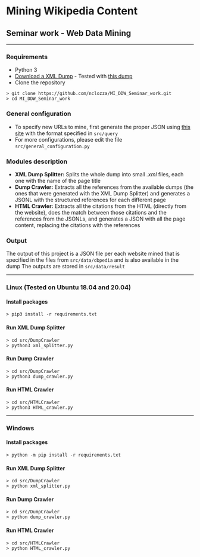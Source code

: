 # Mining Wikipedia Content

## Seminar work - Web Data Mining

---

### Requirements

- Python 3
- [Download a XML Dump](https://dumps.wikimedia.org) - Tested with [this dump](https://dumps.wikimedia.org/enwiki/20200201/enwiki-20200201-pages-articles-multistream.xml.bz2)
- Clone the repository

```
> git clone https://github.com/nclozza/MI_DDW_Seminar_work.git
> cd MI_DDW_Seminar_work
```

### General configuration

- To specify new URLs to mine, first generate the proper JSON using [this site](http://dbpedia.org/sparql) with the format specified in `src/query`
- For more configurations, please edit the file `src/general_configuration.py`

### Modules description

- **XML Dump Splitter:** Splits the whole dump into small _.xml_ files, each one with the name of the page title
- **Dump Crawler:** Extracts all the references from the available dumps (the ones that were generated with the XML Dump Splitter) and generates a JSONL with the structured references for each different page
- **HTML Crawler:** Extracts all the citations from the HTML (directly from the website), does the match between those citations and the references from the JSONLs, and generates a JSON with all the page content, replacing the citations with the references

### Output

The output of this project is a JSON file per each website mined that is specified in the files from `src/data/dbpedia` and is also available in the dump
The outputs are stored in `src/data/result`

---

### Linux (Tested on Ubuntu 18.04 and 20.04)

#### Install packages

```
> pip3 install -r requirements.txt
```

#### Run XML Dump Splitter

```
> cd src/DumpCrawler
> python3 xml_splitter.py
```

#### Run Dump Crawler

```
> cd src/DumpCrawler
> python3 dump_crawler.py
```

#### Run HTML Crawler

```
> cd src/HTMLCrawler
> python3 HTML_crawler.py
```

---

### Windows

#### Install packages

```
> python -m pip install -r requirements.txt
```

#### Run XML Dump Splitter

```
> cd src/DumpCrawler
> python xml_splitter.py
```

#### Run Dump Crawler

```
> cd src/DumpCrawler
> python dump_crawler.py
```

#### Run HTML Crawler

```
> cd src/HTMLCrawler
> python HTML_crawler.py
```
